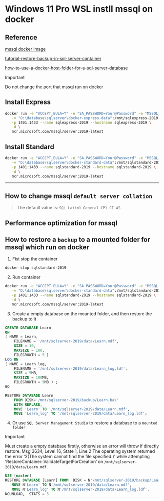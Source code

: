 # Windows 11 Pro WSL instll mssql on docker

## Reference
[mssql docker image](https://hub.docker.com/_/microsoft-mssql-server)

[tutorial-restore-backup-in-sql-server-container](https://docs.microsoft.com/en-us/sql/linux/tutorial-restore-backup-in-sql-server-container?view=sql-server-ver16)

[how-to-use-a-docker-host-folder-for-a-sql-server-database](https://theserogroup.com/how-to-use-a-docker-host-folder-for-a-sql-server-database/)

> [!IMPORTANT]
> Do not change the port that mssql run on docker

## Install Express
```bash
docker run -e "ACCEPT_EULA=Y" -e "SA_PASSWORD=Your@Password" -e "MSSQL_PID=Express" \
   -v "D:\database\sqlserver\docker-express-data":/mnt/sqlexpress-2019 \
   -p 1401:1433 --name sqlexpress-2019 --hostname sqlexpress-2019 \
   -d \
   mcr.microsoft.com/mssql/server:2019-latest
```

## Install Standard
```bash
docker run -e "ACCEPT_EULA=Y" -e "SA_PASSWORD=Your@Password" -e "MSSQL_PID=Standard" \
   -v "D:\database\sqlserver\docker-standard-data":/mnt/sqlstandard-2019 \
   -p 1401:1433 --name sqlstandard-2019 --hostname sqlstandard-2019 \
   -d \
   mcr.microsoft.com/mssql/server:2019-latest
```

---

## How to change mssql `default server collation`

> The default value is: `SQL_Latin1_General_CP1_CI_AS`


## Performance optimization for mssql

>
>


## How to restore a `backup` to a mounted folder for mssql which run on docker

1. Fist stop the container
```bash
docker stop sqlstandard-2019
```

2. Run container
```bash
docker run -e "ACCEPT_EULA=Y" -e "SA_PASSWORD=Your@Password" -e "MSSQL_PID=Standard" \
   -v "D:\database\sqlserver\docker-standard-data":/mnt/sqlstandard-2019 \
   -p 1401:1433 --name sqlstandard-2019 --hostname sqlstandard-2019 \
   -d \
   mcr.microsoft.com/mssql/server:2019-latest
```

3. Create a empty database on the mounted folder, and then restore the backup to it
```SQL
CREATE DATABASE Learn 
ON
( NAME = Learn,
    FILENAME = '/mnt/sqlserver-2019/data/Learn.mdf',
    SIZE = 10,
    MAXSIZE = 100,
    FILEGROWTH = 5 )
LOG ON
( NAME = Learn_log,
    FILENAME = '/mnt/sqlserver-2019/data/Learn_log.ldf',
    SIZE = 5MB,
    MAXSIZE = 100MB,
    FILEGROWTH = 5MB ) ;
GO

RESTORE DATABASE Learn 
    FROM DISK='/mnt/sqlserver-2019/backup/Learn.bak' 
    WITH REPLACE,
    MOVE 'Learn' TO '/mnt/sqlserver-2019/data/Learn.mdf', 
    MOVE 'Learn_log' TO '/mnt/sqlserver-2019/data/Learn_log.ldf';
```

4. Or use `SQL Server Management Studio` to restore a database to a `mounted folder`


> [!IMPORTANT]
> Must create a empty database firstly, otherwise an error will throw if directly restore.
> Msg 3634, Level 16, State 1, Line 2
The operating system returned the error ‘2(The system cannot find the file specified.)’ while attempting ‘RestoreContainer::ValidateTargetForCreation’ on `/mnt/sqlserver-2019/data/Learn.mdf`.

```SQL
USE [master]
RESTORE DATABASE [Learn] FROM  DISK = N'/mnt/sqlserver-2019/backup/Learn.bak' WITH  FILE = 1,  
   MOVE N'Learn' TO N'/mnt/sqlserver-2019/data/Learn.mdf',  
   MOVE N'Learn_log' TO N'/mnt/sqlserver-2019/data/Learn_log.ldf',  
NOUNLOAD,  STATS = 5
```




